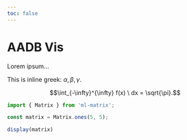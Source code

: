 ```yaml
---
toc: false
---
```


# AADB Vis

Lorem ipsum...

This is inline greek: $\alpha, \beta, \gamma$.

$$\int_{-\infty}^{\infty} f(x) \ dx = \sqrt{\pi}.$$

```js
import { Matrix } from 'ml-matrix';

const matrix = Matrix.ones(5, 5);

display(matrix)
```